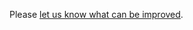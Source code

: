Please [let us know what can be improved](https://github.com/pipekit/argo-workflows-intro-course/issues).
